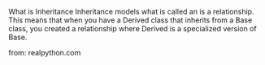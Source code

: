 What is Inheritance
Inheritance models what is called an is a relationship. This means that when you have a Derived class that inherits from a Base class, you created a relationship where Derived is a specialized version of Base.

from: realpython.com